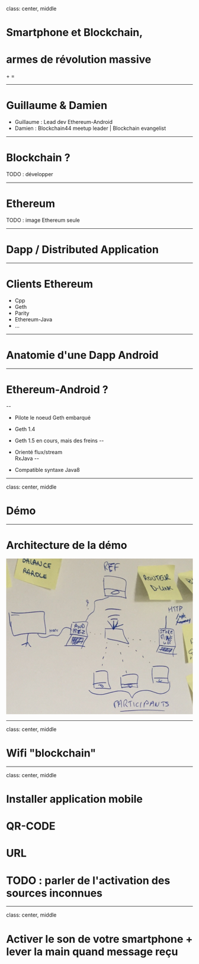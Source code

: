class: center, middle

# Smartphone et Blockchain,
# armes de révolution massive
<i class="fa fa-mobile fa-5x"></i> + 
<i class="fa fa-link fa-5x"></i> = 
<i class="fa fa-bomb fa-5x"></i>

---

# Guillaume & Damien

- Guillaume : Lead dev Ethereum-Android
- Damien : Blockchain44 meetup leader | Blockchain evangelist

---

# Blockchain ?

TODO : développer

---

# Ethereum

TODO : image Ethereum seule

---

# Dapp / Distributed Application

---

# Clients Ethereum

- Cpp
- Geth
- Parity
- Ethereum-Java
- ...


---

# Anatomie d'une Dapp Android

---

# Ethereum-Android ?

--
- Pilote le noeud Geth embarqué
 - Geth 1.4
 - Geth 1.5 en cours, mais des freins
--

- Orienté flux/stream<br/>RxJava
--

- Compatible syntaxe Java8

---
class: center, middle

# Démo

---

# Architecture de la démo

![archi demo](img/archi_demo.jpg)

---
class: center, middle

# Wifi "blockchain"

---
class: center, middle

# Installer application mobile
# QR-CODE
# URL
# TODO : parler de l'activation des sources inconnues

---
class: center, middle

# Activer le son de votre smartphone + lever la main quand message reçu
